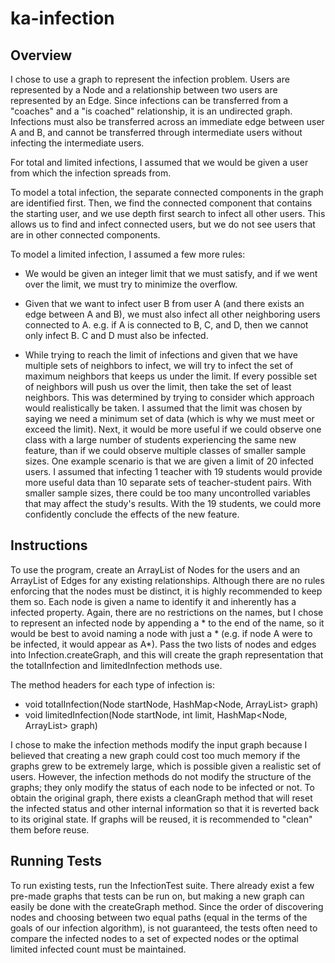 # ka-infection

## Overview

I chose to use a graph to represent the infection problem. Users are represented by a Node and a relationship between two users are represented by an Edge. Since infections can be transferred from a "coaches" and a "is coached" relationship, it is an undirected graph. Infections must also be transferred across an immediate edge between user A and B, and cannot be transferred through intermediate users without infecting the intermediate users.

For total and limited infections, I assumed that we would be given a user from which the infection spreads from.

To model a total infection, the separate connected components in the graph are identified first. Then, we find the connected component that contains the starting user, and we use depth first search to infect all other users. This allows us to find and infect connected users, but we do not see users that are in other connected components.

To model a limited infection, I assumed a few more rules:
- We would be given an integer limit that we must satisfy, and if we went over the limit, we must try to minimize the overflow.
- Given that we want to infect user B from user A (and there exists an edge between A and B), we must also infect all other neighboring users connected to A. e.g. if A is connected to B, C, and D, then we cannot only infect B. C and D must also be infected.

- While trying to reach the limit of infections and given that we have multiple sets of neighbors to infect, we will try to infect the set of maximum neighbors that keeps us under the limit. If every possible set of neighbors will push us over the limit, then take the set of least neighbors. This was determined by trying to consider which approach would realistically be taken. I assumed that the limit was chosen by saying we need a minimum set of data (which is why we must meet or exceed the limit). Next, it would be more useful if we could observe one class with a large number of students experiencing the same new feature, than if we could observe multiple classes of smaller sample sizes. One example scenario is that we are given a limit of 20 infected users. I assumed that infecting 1 teacher with 19 students would provide more useful data than 10 separate sets of teacher-student pairs. With smaller sample sizes, there could be too many uncontrolled variables that may affect the study's results. With the 19 students, we could more confidently conclude the effects of the new feature.

## Instructions

To use the program, create an ArrayList of Nodes for the users and an ArrayList of Edges for any existing relationships. Although there are no rules enforcing that the nodes must be distinct, it is highly recommended to keep them so. Each node is given a name to identify it and inherently has a infected property. Again, there are no restrictions on the names, but I chose to represent an infected node by appending a * to the end of the name, so it would be best to avoid naming a node with just a * (e.g. if node A were to be infected, it would appear as A*).
Pass the two lists of nodes and edges into Infection.createGraph, and this will create the graph representation that the totalInfection and limitedInfection methods use.

The method headers for each type of infection is:
- void totalInfection(Node startNode, HashMap<Node, ArrayList<Node>> graph)
- void limitedInfection(Node startNode, int limit, HashMap<Node, ArrayList<Node>> graph)

I chose to make the infection methods modify the input graph because I believed that creating a new graph could cost too much memory if the graphs grew to be extremely large, which is possible given a realistic set of users. However, the infection methods do not modify the structure of the graphs; they only modify the status of each node to be infected or not. To obtain the original graph, there exists a cleanGraph method that will reset the infected status and other internal information so that it is reverted back to its original state. If graphs will be reused, it is recommended to "clean" them before reuse.

## Running Tests
To run existing tests, run the InfectionTest suite. There already exist a few pre-made graphs that tests can be run on, but making a new graph can easily be done with the createGraph method. Since the order of discovering nodes and choosing between two equal paths (equal in the terms of the goals of our infection algorithm), is not guaranteed, the tests often need to compare the infected nodes to a set of expected nodes or the optimal limited infected count must be maintained. 

